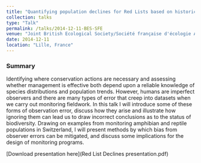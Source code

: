 ```yaml
---
title: "Quantifying population declines for Red Lists based on historic presence records"
collection: talks
type: "Talk"
permalink: /talks/2014-12-11-BES-SFE
venue: "Joint British Ecological Society/Société française d'écologie Annual Meeting"
date: 2014-12-11 
location: "Lille, France"
---
```


### Summary

Identifying where conservation actions are necessary and assessing whether management is effective both depend upon a reliable knowledge of species distributions and population trends. However, humans are imperfect observers and there are many types of error that creep into datasets when we carry out monitoring fieldwork. In this talk I will introduce some of these forms of observation error, discuss how they arise and illustrate how ignoring them can lead us to draw incorrect conclusions as to the status of biodiversity. Drawing on examples from monitoring amphibian and reptile populations in Switzerland, I will present methods by which bias from observer errors can be mitigated, and discuss some implications for the design of monitoring programs.

[Download presentation here](Red List Declines presentation.pdf)